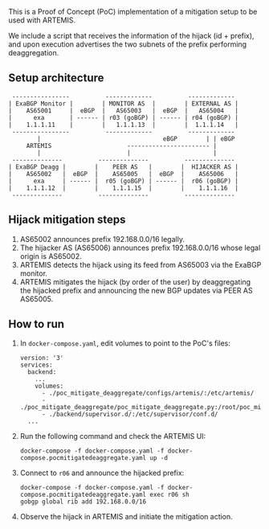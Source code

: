 This is a Proof of Concept (PoC) implementation of a mitigation setup to be used with ARTEMIS.

We include a script that receives the information of the hijack (id + prefix), and upon
execution advertises the two subnets of the prefix performing deaggregation.

## Setup architecture

```
 ----------------          -------------          -------------
| ExaBGP Monitor |        | MONITOR AS  |        | EXTERNAL AS |
|    AS65001     |  eBGP  |   AS65003   |  eBGP  |   AS65004   |
|      exa       | ------ | r03 (goBGP) | ------ | r04 (goBGP) |
|    1.1.1.11    |        |   1.1.1.13  |        |  1.1.1.14   |
 ----------------          -------------          -------------
        |                                  eBGP        | | eBGP
     ARTEMIS                     ----------------------- |
        |                        |                       |
 --------------          --------------          --------------
| ExaBGP Deagg |        |    PEER AS   |        |  HIJACKER AS |
|    AS65002   |  eBGP  |    AS65005   |  eBGP  |    AS65006   |
|      exa     | ------ |  r05 (goBGP) | ------ |  r06 (goBGP) |
|    1.1.1.12  |        |    1.1.1.15  |        |    1.1.1.16  |
 --------------          --------------          --------------
```

## Hijack mitigation steps
1. AS65002 announces prefix 192.168.0.0/16 legally.
2. The hijacker AS (AS65006) announces prefix 192.168.0.0/16 whose legal origin is AS65002.
3. ARTEMIS detects the hijack using its feed from AS65003 via the ExaBGP monitor.
4. ARTEMIS mitigates the hijack (by order of the user) by deaggregating the hijacked prefix and announcing the new
BGP updates via PEER AS AS65005.

## How to run

1. In `docker-compose.yaml`, edit volumes to point to the PoC's files:

    ```
    version: '3'
    services:
      backend:
        ...
        volumes:
          - ./poc_mitigate_deaggregate/configs/artemis/:/etc/artemis/
          - ./poc_mitigate_deaggregate/poc_mitigate_deaggregate.py:/root/poc_mitigate_deaggregate.py
          - ./backend/supervisor.d/:/etc/supervisor/conf.d/
      ...
    ```

2. Run the following command and check the ARTEMIS UI:

   ```
   docker-compose -f docker-compose.yaml -f docker-compose.pocmitigatedeaggregate.yaml up -d
   ```
3. Connect to `r06` and  announce the hijacked prefix:

   ```
   docker-compose -f docker-compose.yaml -f docker-compose.pocmitigatedeaggregate.yaml exec r06 sh
   gobgp global rib add 192.168.0.0/16
   ```
4. Observe the hijack in ARTEMIS and initiate the mitigation action.
